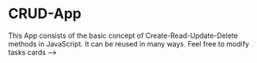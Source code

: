 # CRUD-App

This App consists of the basic concept of Create-Read-Update-Delete methods in JavaScript. 
It can be reused in many ways. 
Feel free to modify tasks cards --> 
